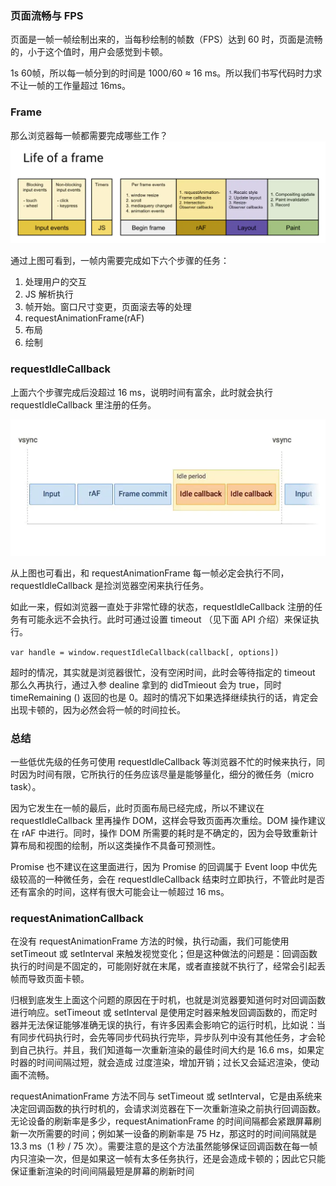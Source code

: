 ### 页面流畅与 FPS
页面是一帧一帧绘制出来的，当每秒绘制的帧数（FPS）达到 60 时，页面是流畅的，小于这个值时，用户会感觉到卡顿。

1s 60帧，所以每一帧分到的时间是 1000/60 ≈ 16 ms。所以我们书写代码时力求不让一帧的工作量超过 16ms。

### Frame
那么浏览器每一帧都需要完成哪些工作？
![](../../imgs/frame.jpg)


通过上图可看到，一帧内需要完成如下六个步骤的任务：

1. 处理用户的交互
2. JS 解析执行
3. 帧开始。窗口尺寸变更，页面滚去等的处理
4. requestAnimationFrame(rAF)
5. 布局
6. 绘制


### requestIdleCallback

上面六个步骤完成后没超过 16 ms，说明时间有富余，此时就会执行 requestIdleCallback 里注册的任务。

![](../../imgs/requestIdleCallback.jpg)


从上图也可看出，和 requestAnimationFrame 每一帧必定会执行不同，requestIdleCallback 是捡浏览器空闲来执行任务。

如此一来，假如浏览器一直处于非常忙碌的状态，requestIdleCallback 注册的任务有可能永远不会执行。此时可通过设置 timeout （见下面 API 介绍）来保证执行。

```var handle = window.requestIdleCallback(callback[, options])```

超时的情况，其实就是浏览器很忙，没有空闲时间，此时会等待指定的 timeout 那么久再执行，通过入参 dealine 拿到的 didTmieout 会为 true，同时 timeRemaining () 返回的也是 0。超时的情况下如果选择继续执行的话，肯定会出现卡顿的，因为必然会将一帧的时间拉长。

### 总结
一些低优先级的任务可使用 requestIdleCallback 等浏览器不忙的时候来执行，同时因为时间有限，它所执行的任务应该尽量是能够量化，细分的微任务（micro task）。

因为它发生在一帧的最后，此时页面布局已经完成，所以不建议在 requestIdleCallback 里再操作 DOM，这样会导致页面再次重绘。DOM 操作建议在 rAF 中进行。同时，操作 DOM 所需要的耗时是不确定的，因为会导致重新计算布局和视图的绘制，所以这类操作不具备可预测性。

Promise 也不建议在这里面进行，因为 Promise 的回调属于 Event loop 中优先级较高的一种微任务，会在 requestIdleCallback 结束时立即执行，不管此时是否还有富余的时间，这样有很大可能会让一帧超过 16 ms。



### requestAnimationCallback
在没有 requestAnimationFrame 方法的时候，执行动画，我们可能使用 setTimeout 或 setInterval 来触发视觉变化；但是这种做法的问题是：回调函数执行的时间是不固定的，可能刚好就在末尾，或者直接就不执行了，经常会引起丢帧而导致页面卡顿。



归根到底发生上面这个问题的原因在于时机，也就是浏览器要知道何时对回调函数进行响应。setTimeout 或 setInterval 是使用定时器来触发回调函数的，而定时器并无法保证能够准确无误的执行，有许多因素会影响它的运行时机，比如说：当有同步代码执行时，会先等同步代码执行完毕，异步队列中没有其他任务，才会轮到自己执行。并且，我们知道每一次重新渲染的最佳时间大约是 16.6 ms，如果定时器的时间间隔过短，就会造成 过度渲染，增加开销；过长又会延迟渲染，使动画不流畅。

requestAnimationFrame 方法不同与 setTimeout 或 setInterval，它是由系统来决定回调函数的执行时机的，会请求浏览器在下一次重新渲染之前执行回调函数。无论设备的刷新率是多少，requestAnimationFrame 的时间间隔都会紧跟屏幕刷新一次所需要的时间；例如某一设备的刷新率是 75 Hz，那这时的时间间隔就是 13.3 ms（1 秒 / 75 次）。需要注意的是这个方法虽然能够保证回调函数在每一帧内只渲染一次，但是如果这一帧有太多任务执行，还是会造成卡顿的；因此它只能保证重新渲染的时间间隔最短是屏幕的刷新时间
